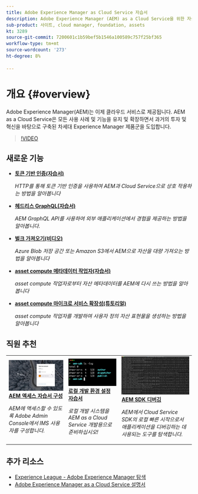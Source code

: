 ```yaml
---
title: Adobe Experience Manager as Cloud Service 자습서
description: Adobe Experience Manager (AEM) as a Cloud Service을 위한 자습서 모음입니다
sub-product: 사이트, cloud manager, foundation, assets
kt: 3289
source-git-commit: 7200601c1b59bef5b1546a100589c757f25bf365
workflow-type: tm+mt
source-wordcount: '273'
ht-degree: 8%

---
```



# 개요 {#overview}

Adobe Experience Manager(AEM)는 이제 클라우드 서비스로 제공됩니다. AEM as a Cloud Service은 모든 사용 사례 및 기능을 유지 및 확장하면서 과거의 투자 및 혁신을 바탕으로 구축된 차세대 Experience Manager 제품군을 도입합니다.

>[!VIDEO](https://video.tv.adobe.com/v/31085/?quality=12&learn=on)

## 새로운 기능

* **[토큰 기반 인증(자습서)](https://experienceleague.adobe.com/docs/experience-manager-learn/getting-started-with-aem-headless/authentication/overview.html)**

   *HTTP를 통해 토큰 기반 인증을 사용하여 AEM과 Cloud Service으로 상호 작용하는 방법을 알아봅니다*

* **[헤드리스 GraphQL(자습서)](https://experienceleague.adobe.com/docs/experience-manager-learn/getting-started-with-aem-headless/graphql/overview.html)**

   *AEM GraphQL API를 사용하여 외부 애플리케이션에서 경험을 제공하는 방법을 알아봅니다.*

* **[벌크 가져오기(비디오)](./migration/bulk-import.md)**

   *Azure Blob 저장 공간 또는 Amazon S3에서 AEM으로 자산을 대량 가져오는 방법을 알아봅니다*

* **[asset compute 메타데이터 작업자(자습서)](./asset-compute/advanced/metadata.md)**

   *asset compute 작업자로부터 자산 메타데이터를 AEM에 다시 쓰는 방법을 알아봅니다*

* **[asset compute 마이크로 서비스 확장성(튜토리얼)](./asset-compute/overview.md)**

   *asset compute 작업자를 개발하여 사용자 정의 자산 표현물을 생성하는 방법을 알아봅니다*

## 직원 추천

<table>
   <td>
      <a href="./accessing/overview.md">
      <img alt="AEM as a Cloud Service 액세스 구성" src="./assets/overview/staff-pick__accessing.png"/>
      </a>
      <div>
         <a href="./accessing/overview.md">
         <strong>AEM 액세스 자습서 구성</strong>
         </a>
      </div>
      <p>
         <em>AEM에 액세스할 수 있도록 Adobe Admin Console에서 IMS 사용자를 구성합니다.</em>
      <p>
   </td>   
   <td>
      <a href="./local-development-environment/overview.md">
      <img alt="로컬 개발 환경 설정 자습서" src="./assets/overview/staff-pick__local-development-environment-set-up.png"/>
      </a>
      <div>
         <a href="./local-development-environment/overview.md">
         <strong>로컬 개발 환경 설정 자습서</strong>
         </a>
      </div>
      <p>
         <em>로컬 개발 시스템을 AEM as a Cloud Service 개발용으로 준비하십시오!</em>
      <p>
   </td>   
   <td>
      <a href="./debugging/aem-sdk-local-quickstart/overview.md">
      <img alt="AEM SDK의 로컬 빠른 시작 디버깅" src="./assets/overview/staff-pick__debugging.png"/>
      </a>
      <div>
         <a href="./debugging/aem-sdk-local-quickstart/overview.md">
         <strong>AEM SDK 디버깅</strong>
         </a>
      </div>
      <p>
         <em>AEM에서 Cloud Service SDK의 로컬 빠른 시작으로서 애플리케이션을 디버깅하는 데 사용되는 도구를 탐색합니다.</em>
      <p>
   </td>
</table>

## 추가 리소스

* [Experience League - Adobe Experience Manager 탐색](https://experienceleague.adobe.com/#recommended/solutions/experience-manager)
* [Adobe Experience Manager as a Cloud Service 설명서](https://experienceleague.adobe.com/docs/experience-manager-cloud-service/landing/home.html)
